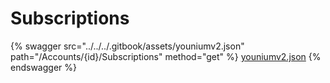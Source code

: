 # Subscriptions

{% swagger src="../../../.gitbook/assets/youniumv2.json" path="/Accounts/{id}/Subscriptions" method="get" %}
[youniumv2.json](../../../.gitbook/assets/youniumv2.json)
{% endswagger %}
